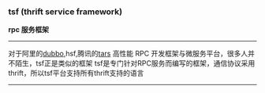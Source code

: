### tsf (thrift service framework) 
**rpc 服务框架**

***
 对于阿里的[dubbo](https://github.com/alibaba/dubbo),hsf,腾讯的[tars](https://github.com/Tencent/Tars) 高性能 RPC 开发框架与微服务平台，很多人并不陌生，tsf正是类似的框架
 tsf是专门针对RPC服务而编写的框架，通信协议采用thrift，所以tsf平台支持所有thrift支持的语言 

***


